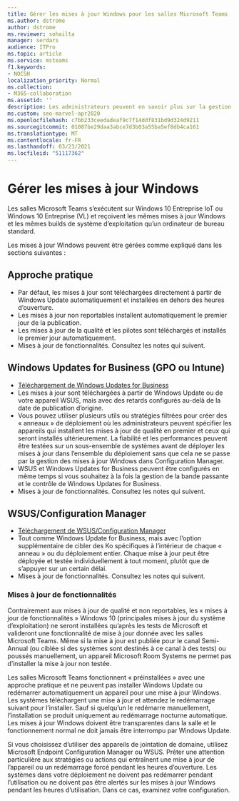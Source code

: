 ```yaml
---
title: Gérer les mises à jour Windows pour les salles Microsoft Teams
ms.author: dstrome
author: dstrome
ms.reviewer: sohailta
manager: serdars
audience: ITPro
ms.topic: article
ms.service: msteams
f1.keywords:
- NOCSH
localization_priority: Normal
ms.collection:
- M365-collaboration
ms.assetid: ''
description: Les administrateurs peuvent en savoir plus sur la gestion des mises à jour de Windows Update et des mises à jour des fonctionnalités Windows pour les salles Microsoft Teams.
ms.custom: seo-marvel-apr2020
ms.openlocfilehash: c7bb233ceedadeaf9c7f14ddf831bd9d324d9211
ms.sourcegitcommit: 01087be29daa3abce7d3b03a55ba5ef8db4ca161
ms.translationtype: MT
ms.contentlocale: fr-FR
ms.lasthandoff: 03/23/2021
ms.locfileid: "51117362"
---
```

# <a name="manage-windows-updates"></a>Gérer les mises à jour Windows

Les salles Microsoft Teams s’exécutent sur Windows 10 Entreprise IoT ou Windows 10 Entreprise (VL) et reçoivent les mêmes mises à jour Windows et les mêmes builds de système d’exploitation qu’un ordinateur de bureau standard.

Les mises à jour Windows peuvent être gérées comme expliqué dans les sections suivantes :

## <a name="hands-off-approach"></a>Approche pratique 

- Par défaut, les mises à jour sont téléchargées directement à partir de Windows Update automatiquement et installées en dehors des heures d’ouverture.
- Les mises à jour non reportables installent automatiquement le premier jour de la publication.
- Les mises à jour de la qualité et les pilotes sont téléchargés et installés le premier jour automatiquement.
- Mises à jour de fonctionnalités. Consultez les notes qui suivent.

## <a name="windows-updates-for-business-gpo-or-intune"></a>Windows Updates for Business (GPO ou Intune)  

- [Téléchargement de Windows Updates for Business](/windows/deployment/update/waas-manage-updates-wufb)
- Les mises à jour sont téléchargées à partir de Windows Update ou de votre appareil WSUS, mais avec des retards configurés au-delà de la date de publication d’origine.
- Vous pouvez utiliser plusieurs utils ou stratégies filtrées pour créer des « anneaux » de déploiement où les administrateurs peuvent spécifier les appareils qui installent les mises à jour de qualité en premier et ceux qui seront installés ultérieurement. La fiabilité et les performances peuvent être testées sur un sous-ensemble de systèmes avant de déployer les mises à jour dans l’ensemble du déploiement sans que cela ne se passe par la gestion des mises à jour Windows dans Configuration Manager.
- WSUS et Windows Updates [](/windows/deployment/update/waas-integrate-wufb) for Business peuvent être configurés en même temps si vous souhaitez à la fois la gestion de la bande passante et le contrôle de Windows Updates for Business.
- Mises à jour de fonctionnalités. Consultez les notes qui suivent.

## <a name="wsusconfiguration-manager"></a>WSUS/Configuration Manager

- [Téléchargement de WSUS/Configuration Manager](/windows/deployment/update/waas-manage-updates-configuration-manager)
- Tout comme Windows Update for Business, mais avec l’option supplémentaire de cibler des Ko spécifiques à l’intérieur de chaque « anneau » ou du déploiement entier. Chaque mise à jour peut être déployée et testée individuellement à tout moment, plutôt que de s’appuyer sur un certain délai.
- Mises à jour de fonctionnalités. Consultez les notes qui suivent.

### <a name="feature-updates"></a>Mises à jour de fonctionnalités

Contrairement aux mises à jour de qualité et non reportables, les « mises à jour de fonctionnalités » Windows 10 (principales mises à jour du système d’exploitation) ne seront installées qu’après les tests de Microsoft et valideront une fonctionnalité de mise à jour donnée avec les salles Microsoft Teams. Même si la mise à jour est publiée pour le canal Semi-Annual (ou ciblée si des systèmes sont destinés à ce canal à des tests) ou poussés manuellement, un appareil Microsoft Room Systems ne permet pas d’installer la mise à jour non testée.

Les salles Microsoft Teams fonctionnent « préinstallées » avec une approche pratique et ne peuvent pas installer Windows Update ou redémarrer automatiquement un appareil pour une mise à jour Windows. Les systèmes téléchargent une mise à jour et attendez le redémarrage suivant pour l’installer. Sauf si quelqu’un le redémarre manuellement, l’installation se produit uniquement au redémarrage nocturne automatique. Les mises à jour Windows doivent être transparentes dans la salle et le fonctionnement normal ne doit jamais être interrompu par Windows Update.

Si vous choisissez d’utiliser des appareils de jointation de domaine, utilisez Microsoft Endpoint Configuration Manager ou WSUS. Prêter une attention particulière aux stratégies ou actions qui entraînent une mise à jour de l’appareil ou un redémarrage forcé pendant les heures d’ouverture. Les systèmes dans votre déploiement ne doivent pas redémarrer pendant l’utilisation ou ne doivent pas être alertés sur les mises à jour Windows pendant les heures d’utilisation. Dans ce cas, examinez votre configuration.